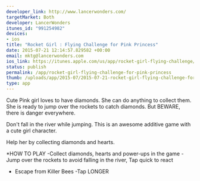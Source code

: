 ```yaml
--- 
developer_link: http://www.lancerwonders.com/
targetMarket: Both
developer: LancerWonders
itunes_id: "991254982"
devices: 
- ios
title: "Rocket Girl : Flying Challenge for Pink Princess"
date: 2015-07-21 12:14:57.829582 +00:00
email: mktg@lancerwonders.com
ios_link: https://itunes.apple.com/us/app/rocket-girl-flying-challenge/id991254982?mt=8
status: publish
permalink: /app/rocket-girl-flying-challenge-for-pink-princess
thumb: /uploads/app/2015-07/2015-07-21-rocket-girl-flying-challenge-for-pink-princess.jpg
type: app
---
```


Cute Pink girl loves to have diamonds. She can do anything to collect them.
She is ready to jump over the rockets to catch diamonds. But BEWARE, there is danger everywhere.

Don't fall in the river while jumping. This is an awesome additive game with a cute girl character.

Help her by collecting diamonds and hearts.
 
*HOW TO PLAY
 -Collect diamonds, hearts and power-ups in the game
 -Jump over the rockets to avoid falling in the river, Tap quick to react
- Escape from Killer Bees
 -Tap LONGER 
